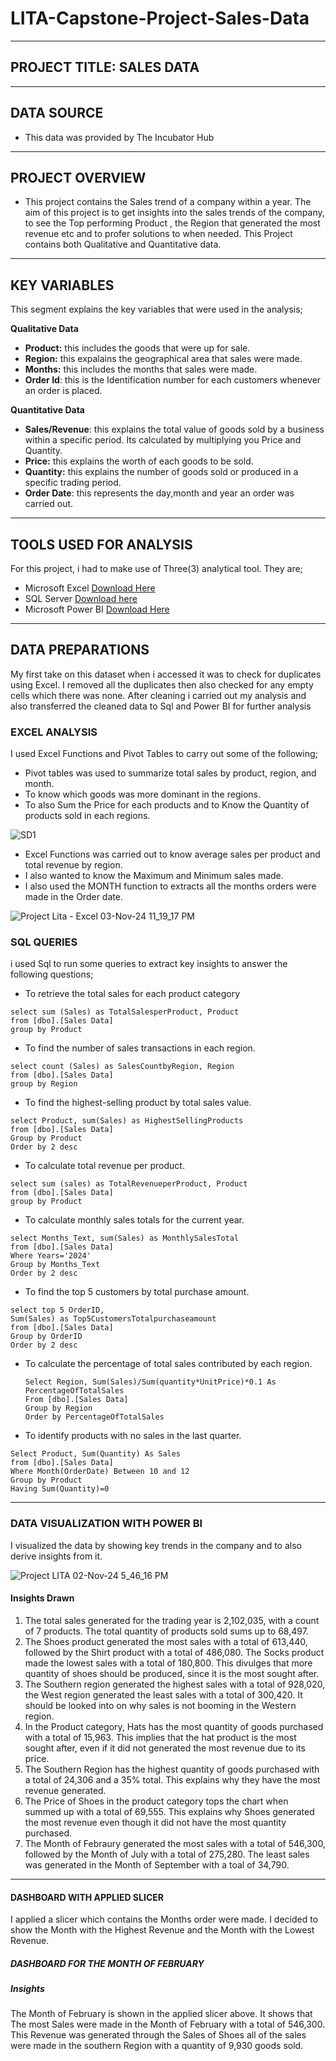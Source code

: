 # LITA-Capstone-Project-Sales-Data
---
## PROJECT TITLE: SALES DATA
---
## DATA SOURCE
- This data was provided by The Incubator Hub
---
## PROJECT OVERVIEW
- This project contains the Sales trend of a company within a year. The aim of this project is to get insights into the sales trends of the company, to see the Top performing Product , the Region that generated the most revenue etc and to profer solutions to when needed. This Project contains both Qualitative and Quantitative data.
---
## KEY VARIABLES
This segment explains the key variables that were used in the analysis;

**Qualitative Data** 
-  **Product:** this includes the goods that were up for sale.
-  **Region:** this expalains the geographical area that sales were made.
-  **Months:** this includes the months that sales were made.
-  **Order Id**: this is the Identification number for each customers whenever an order is placed.

  **Quantitative Data**
-  **Sales/Revenue**: this explains the total value of goods sold by a business within a specific period. Its calculated by multiplying you Price and Quantity.
- **Price:** this explains the worth of each goods to be sold.
-  **Quantity:** this explains the number of goods sold or produced in a specific trading period.
-  **Order Date**: this represents the day,month and year an order was carried out.
---
## TOOLS USED FOR ANALYSIS
For this project, i had to make use of Three(3) analytical tool. They are;
-  Microsoft Excel [Download Here](https://www.microsoft.com/en-us/microsoft-365) 
-  SQL Server [Download here](https://www.microsoft.com/en-us/sql-server/sql-server-downloads)
-  Microsoft Power BI [Download Here](https://www.microsoft.com/en-us/power-bi) 
--- 
## DATA PREPARATIONS
My first take on this dataset when i accessed it was to check for duplicates using Excel. I removed all the duplicates then also checked for any empty cells which there was none. After cleaning i carried out my analysis and also transferred the cleaned data to Sql and Power BI for further analysis
### EXCEL ANALYSIS
I used Excel Functions and Pivot Tables to carry out some of the following;
- Pivot tables was used to summarize total sales by product, region, and month.
- To know which goods was more dominant in the regions.
- To also Sum the Price for each products and to Know the Quantity of products sold in each regions.

![SD1](https://github.com/user-attachments/assets/828525d3-557e-4a35-9a4c-2a41bd35917e)

-  Excel Functions was carried out to know  average sales per product and total revenue by region.
-  I also wanted to know the Maximum and Minimum sales made.
-  I also used the MONTH function to extracts all the months orders were made in the Order date.

  ![Project Lita - Excel 03-Nov-24 11_19_17 PM](https://github.com/user-attachments/assets/07961e5c-91f1-448d-a97a-b2b8d17a525c)

### SQL QUERIES
i used Sql to run some queries to extract key insights to answer the following questions;
-  To retrieve the total sales for each product category
``` 
select sum (Sales) as TotalSalesperProduct, Product
from [dbo].[Sales Data]
group by Product
```
- To find the number of sales transactions in each region.
```
select count (Sales) as SalesCountbyRegion, Region
from [dbo].[Sales Data]
group by Region
```
- To find the highest-selling product by total sales value.
```
select Product, sum(Sales) as HighestSellingProducts
from [dbo].[Sales Data]
Group by Product
Order by 2 desc
```
- To calculate total revenue per product.
```
select sum (sales) as TotalRevenueperProduct, Product
from [dbo].[Sales Data]
group by Product
```
- To calculate monthly sales totals for the current year.
```
select Months_Text, sum(Sales) as MonthlySalesTotal
from [dbo].[Sales Data]
Where Years='2024'
Group by Months_Text 
Order by 2 desc
```
- To find the top 5 customers by total purchase amount.
```
select top 5 OrderID,
Sum(Sales) as Top5CustomersTotalpurchaseamount
from [dbo].[Sales Data]
Group by OrderID
Order by 2 desc
```
- To calculate the percentage of total sales contributed by each region.
  ```
  Select Region, Sum(Sales)/Sum(quantity*UnitPrice)*0.1 As PercentageOfTotalSales
  From [dbo].[Sales Data]
  Group by Region
  Order by PercentageOfTotalSales
  ```
- To identify products with no sales in the last quarter.
```
Select Product, Sum(Quantity) As Sales
from [dbo].[Sales Data]
Where Month(OrderDate) Between 10 and 12
Group by Product
Having Sum(Quantity)=0
```
---
### DATA VISUALIZATION WITH POWER BI
I visualized the data by showing key trends in the company and to also derive insights from it.

![Project LITA 02-Nov-24 5_46_16 PM](https://github.com/user-attachments/assets/3180056d-3382-4c7e-97b7-9e08b703f633)

#### Insights Drawn
1. The total sales generated for the trading year is 2,102,035, with a count of 7 products. The total quantity of products sold sums up to 68,497.
2. The Shoes product generated the most sales with a total of 613,440, followed by the Shirt product with a total of 486,080. The Socks product made the lowest sales with a total of 180,800. This divulges that more quantity of shoes should be produced, since it is the most sought after.
3. The Southern region generated the highest sales with a total of 928,020, the West region generated the least sales with a total of 300,420. It should be looked into on why sales is not booming in the Western region.
4. In the Product category, Hats has the most quantity of goods purchased with a total of 15,963. This implies that the hat product is the most sought after, even if it did not generated the most revenue due to its price.
5. The Southern Region has the highest quantity of goods purchased with a total of 24,306 and a 35% total. This explains why they have the most revenue generated.
6. The Price of Shoes in the product category tops the chart when summed up with a total of 69,555. This explains why Shoes generated the most revenue even though it did not have the most quantity purchased.
7. The Month of Febraury generated the most sales with a total of 546,300, followed by the Month of July with a total of 275,280. The least sales was generated in the Month of September with a toal of 34,790.
---
#### DASHBOARD WITH APPLIED SLICER
I applied a slicer which contains the Months order were made. I decided to show the Month with the Highest Revenue and the Month with the Lowest Revenue. 
##### DASHBOARD FOR THE MONTH OF FEBRUARY


##### Insights
The Month of February is shown in the applied slicer above. It shows that The most Sales were made in the Month of February with a total of 546,300. This Revenue was generated through the Sales of Shoes all of the sales were made in the southern Region with a quantity of 9,930 goods sold.


